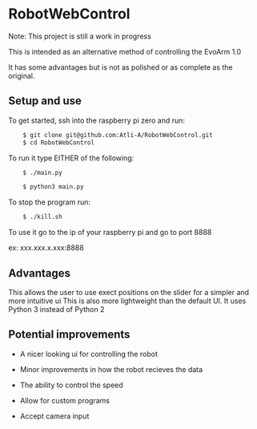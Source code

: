 # RobotWebControl


Note: This project is still a work in progress

This is intended as an alternative method of controlling the EvoArm 1.0

It has some advantages but is not as polished or as complete as the original.

## Setup and use

To get started, ssh into the raspberry pi zero and run:

```sh
    $ git clone git@github.com:Atli-A/RobotWebControl.git
    $ cd RobotWebControl
```
To run it type EITHER of the following:
```sh
    $ ./main.py

    $ python3 main.py
```

To stop the program run:
```sh
    $ ./kill.sh
```

To use it go to the ip of your raspberry pi and go to port 8888

ex: xxx.xxx.x.xxx:8888

## Advantages

This allows the user to use exect positions on the slider for a simpler and more intuitive ui
This is also more lightweight than the default UI.
It uses Python 3 instead of Python 2 

## Potential improvements

- A nicer looking ui for controlling the robot

- Minor improvements in how the robot recieves the data

- The ability to control the speed

- Allow for custom programs

- Accept camera input